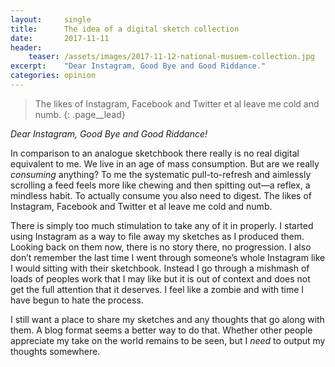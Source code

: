 ```yaml
---
layout:     single
title:      The idea of a digital sketch collection 
date:       2017-11-11
header:
    teaser: /assets/images/2017-11-12-national-musuem-collection.jpg
excerpt:    "Dear Instagram, Good Bye and Good Riddance."
categories: opinion
---
```


> The likes of Instagram, Facebook and Twitter et al leave me cold and numb.
{: .page__lead}

*Dear Instagram, Good Bye and Good Riddance!*

In comparison to an analogue sketchbook there really is no real digital equivalent to me. We live in an age of mass consumption. But are we really *consuming* anything? To me the systematic pull-to-refresh and aimlessly scrolling a feed feels more like chewing and then spitting out—a reflex, a mindless habit. To actually consume you also need to digest. The likes of Instagram, Facebook and Twitter et al leave me cold and numb.

There is simply too much stimulation to take any of it in properly. I started using Instagram as a way to file away my sketches as I produced them. Looking back on them now, there is no story there, no progression. I also don’t remember the last time I went through someone’s whole Instagram like I would sitting with their sketchbook. Instead I go through a mishmash of loads of peoples work that I may like but it is out of context and does not get the full attention that it deserves. I feel like a zombie and with time I have begun to hate the process.

I still want a place to share my sketches and any thoughts that go along with them. A blog format seems a better way to do that. Whether other people appreciate my take on the world remains to be seen, but I *need* to output my thoughts somewhere.


